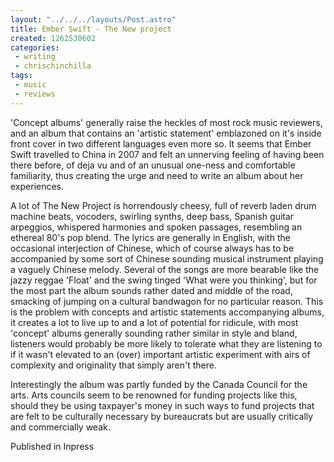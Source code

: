 ```yaml
---
layout: "../../../layouts/Post.astro"
title: Ember Swift - The New project
created: 1262530602
categories:
 - writing
 - chrischinchilla
tags: 
 - music 
 - reviews
---
```


'Concept albums' generally raise the heckles of most rock music reviewers, and an album that contains an 'artistic statement' emblazoned on it's inside front cover in two different languages even more so. It seems that Ember Swift travelled to China in 2007 and felt an unnerving feeling of having been there before, of deja vu and of an unusual one-ness and comfortable familiarity, thus creating the urge and need to write an album about her experiences.

A lot of The New Project is horrendously cheesy, full of reverb laden drum machine beats, vocoders, swirling synths, deep bass, Spanish guitar arpeggios, whispered harmonies and spoken passages, resembling an ethereal 80's pop blend. The lyrics are generally in English, with the occasional interjection of Chinese, which of course always has to be accompanied by some sort of Chinese sounding musical instrument playing a vaguely Chinese melody. Several of the songs are more bearable like the jazzy reggae 'Float' and the swing tinged 'What were you thinking', but for the most part the album sounds rather dated and middle of the road, smacking of jumping on a cultural bandwagon for no particular reason. This is the problem with concepts and artistic statements accompanying albums, it creates a lot to live up to and a lot of potential for ridicule, with most 'concept' albums generally sounding rather similar in style and bland, listeners would probably be more likely to tolerate what they are listening to if it wasn't elevated to an (over) important artistic experiment with airs of complexity and originality that simply aren't there.

Interestingly the album was partly funded by the Canada Council for the arts. Arts councils seem to be renowned for funding projects like this, should they be using taxpayer's money in such ways to fund projects that are felt to be culturally necessary by bureaucrats but are usually critically and commercially weak.

Published in Inpress
